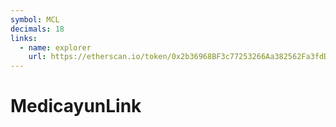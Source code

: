 ```yaml
---
symbol: MCL
decimals: 18
links:
  - name: explorer
    url: https://etherscan.io/token/0x2b36968BF3c77253266Aa382562Fa3fdD7fa1667
---
```


# MedicayunLink
